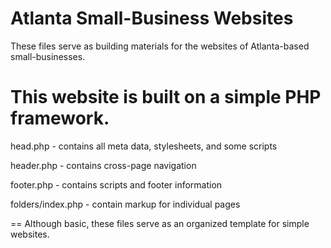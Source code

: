Atlanta Small-Business Websites
=======

These files serve as building materials for the websites of Atlanta-based small-businesses.

This website is built on a simple PHP framework.
==

  head.php - contains all meta data, stylesheets, and some scripts
  
  header.php - contains cross-page navigation
  
  footer.php - contains scripts and footer information
  
  folders/index.php - contain markup for individual pages

==
Although basic, these files serve as an organized template for simple websites.
